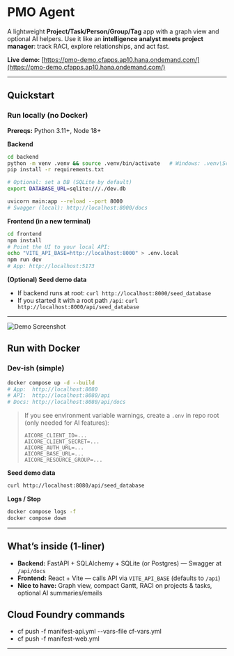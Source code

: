 # PMO Agent

A lightweight **Project/Task/Person/Group/Tag** app with a graph view and optional AI helpers.
Use it like an **intelligence analyst meets project manager**: track RACI, explore relationships, and act fast.

**Live demo:** [https://pmo-demo.cfapps.ap10.hana.ondemand.com/](https://pmo-demo.cfapps.ap10.hana.ondemand.com/)

---

## Quickstart

### Run locally (no Docker)

**Prereqs:** Python 3.11+, Node 18+

**Backend**

```bash
cd backend
python -m venv .venv && source .venv/bin/activate   # Windows: .venv\Scripts\activate
pip install -r requirements.txt

# Optional: set a DB (SQLite by default)
export DATABASE_URL=sqlite:///./dev.db

uvicorn main:app --reload --port 8000
# Swagger (local): http://localhost:8000/docs
```

**Frontend (in a new terminal)**

```bash
cd frontend
npm install
# Point the UI to your local API:
echo "VITE_API_BASE=http://localhost:8000" > .env.local
npm run dev
# App: http://localhost:5173
```

**(Optional) Seed demo data**

* If backend runs at root: `curl http://localhost:8000/seed_database`
* If you started it with a root path `/api`: `curl http://localhost:8000/api/seed_database`

---

![Demo Screenshot](hhttps://github.com/Lscheinman/ai-pmo/documentation/screenshot.png)


## Run with Docker

### Dev-ish (simple)

```bash
docker compose up -d --build
# App:  http://localhost:8080
# API:  http://localhost:8080/api
# Docs: http://localhost:8080/api/docs
```

> If you see environment variable warnings, create a `.env` in repo root (only needed for AI features):
>
> ```
> AICORE_CLIENT_ID=...
> AICORE_CLIENT_SECRET=...
> AICORE_AUTH_URL=...
> AICORE_BASE_URL=...
> AICORE_RESOURCE_GROUP=...
> ```

**Seed demo data**

```bash
curl http://localhost:8080/api/seed_database
```

**Logs / Stop**

```bash
docker compose logs -f
docker compose down
```

---

## What’s inside (1-liner)

* **Backend:** FastAPI + SQLAlchemy + SQLite (or Postgres) — Swagger at `/api/docs`
* **Frontend:** React + Vite — calls API via `VITE_API_BASE` (defaults to `/api`)
* **Nice to have:** Graph view, compact Gantt, RACI on projects & tasks, optional AI summaries/emails

## Cloud Foundry commands
* cf push -f manifest-api.yml --vars-file cf-vars.yml
* cf push -f manifest-web.yml
---